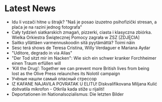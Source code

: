 # Latest News
-  Idu li vozači hitne u štrajk? "Naš je posao izuzetno psihofizički stresan, a plaća je na razini jednog fotografa"
-  Cały tydzień siatkarskich zmagań, pizzerki, ciasta i klasyczna zbiórka. Wielka Orkiestra Świątecznej Pomocy zagrała w ZSZ [ZDJĘCIA]
-  Saitko yllättäen varmennuskoodin sitä pyytämättä? Toimi näin
-  Sesc terá shows de Teresa Cristina, Willy Verdaguer e Mariana Aydar
-  "Uditore, degrado in via Alias"
-  "Der Tod sitzt mir im Nacken": Wie sich ein schwer kranker Forchheimer einen Traum erfüllen will
-  ‘Kill the Drug’: Together we can prevent more British lives from being lost as the Olive Press relaunches its Nolotil campaign
-  Учёные нашли самый опасный стрессор
-  IZ KAFANE NAJAVILA POVRATAK U ELITU! Diskvalifikovana Miljana Kulić dohvatila mikrofon - Otkrila kada stiže u rijaliti!
-  Deportationen im Nationalsozialismus: Die letzten Bilder
